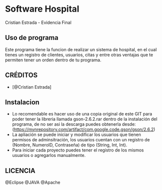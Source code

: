 # Software Hospital

Cristian Estrada -
Evidencia Final

## Uso de programa
Este programa tiene la funcion de realizar un sistema de hospital, en el cual tienes un registro de clientes, usuarios, citas y entre otras ventajas que te permiten tener un orden dentro de tu programa.

## CRÉDITOS

- [@Cristian Estrada]

  
## Instalacion

- Lo recomendable es hacer uso de una copia original de este GIT para poder tener la libreria llamada gson-2.6.2.rar dentro de la instalación del programa, de no ser asi la descarga puedes obtenerla desde: (https://mvnrepository.com/artifact/com.google.code.gson/gson/2.6.2)
- La apliación se puede iniciar y modificar los usuarios que tienen permisos de adminsitración, los usuarios cuentan con un registro de (Nombre, NumeroID, Contraseña) de tipo (String, Int, Int).
- Para iniciar cada proyecto puedes tener el registro de los mismos usuarios o agregarlos manualmente.

  
## LICENCIA
@Eclipse
@JAVA
@Apache
  
